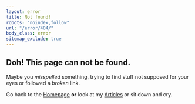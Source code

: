 ```yaml
---
layout: error
title: Not found!
robots: "noindex,follow"
url: "/error/404/"
body_class: error
sitemap_exclude: true
---
```


## Doh! This page can not be found.

Maybe you *misspelled* something, trying to find stuff not supposed for your eyes or followed a *broken* link.

Go back to the [Homepage](/) **or** look at my [Articles](/articles/) or sit down and cry.
